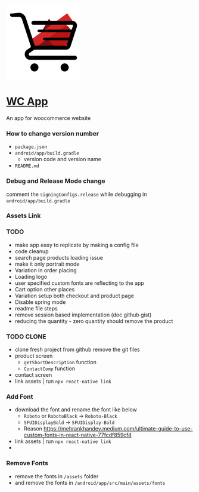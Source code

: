 ![alt text](logo.png)

# [WC App](https://marketingpro.lk)
An app for woocommerce website

### How to change version number
- `package.json`
- `android/app/build.gradle`
    - version code and version name
- `README.md`

### Debug and Release Mode change
comment the `signingConfigs.release` while debugging in `android/app/build.gradle`

### Assets Link

### TODO
- make app easy to replicate by making a config file
- code cleanup
- search page products loading issue
- make it only portrait mode
- Variation in order placing
- Loading logo
- user specified custom fonts are reflecting to the app
- Cart option other places
- Variation setup both checkout and product page
- Disable spring mode
- readme file steps
- remove session based implementation (doc github gist)
- reducing the quantity - zero quantity should remove the product


### TODO CLONE
- clone fresh project from github
  remove the git files
- product screen
  - `getShortDescription` function
  - `ContactComp` function
- contact screen
- link assets | run  `npx react-native link`


### Add Font
- download the font and rename the font like below
  - `Roboto` or `RobotoBlack` -> `Roboto-Black`
  - `SFUIDisplayBold` -> `SFUIDisplay-Bold`
  - Reason https://mehrankhandev.medium.com/ultimate-guide-to-use-custom-fonts-in-react-native-77fcdf859cf4
- link assets | run `npx react-native link`
- 

### Remove Fonts
- remove the fonts in `/assets` folder
- and remove the fonts in `/android/app/src/main/assets/fonts`
